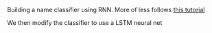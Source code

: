 Building a name classifier using RNN.
More of less follows [this tutorial](https://pytorch.org/tutorials/intermediate/char_rnn_classification_tutorial.html)

We then modify the classifier to use a LSTM neural net
